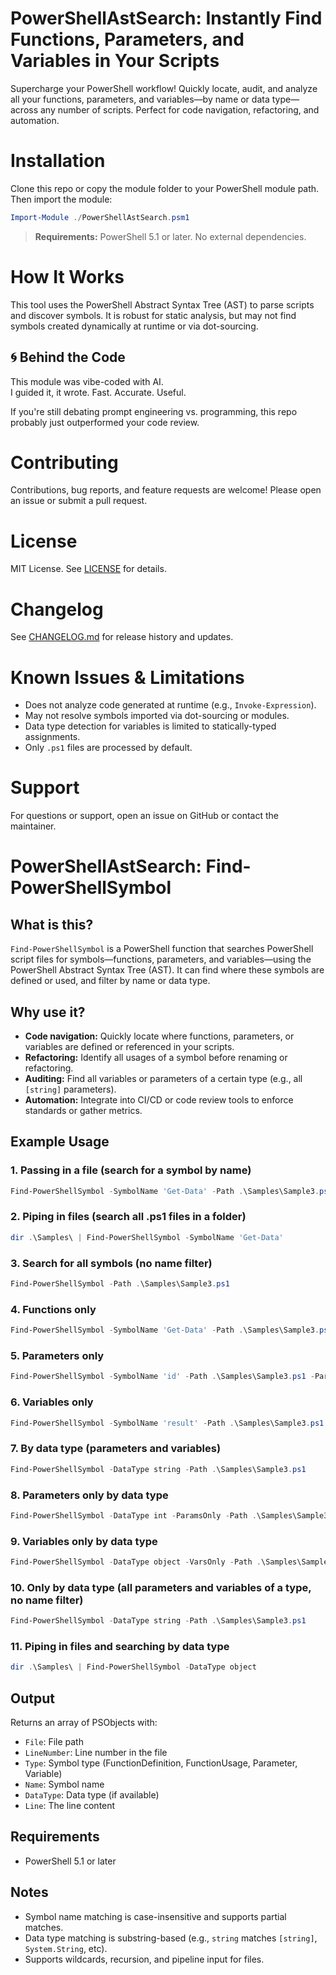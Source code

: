 
# PowerShellAstSearch: Instantly Find Functions, Parameters, and Variables in Your Scripts

Supercharge your PowerShell workflow! Quickly locate, audit, and analyze all your functions, parameters, and variables—by name or data type—across any number of scripts. Perfect for code navigation, refactoring, and automation.

# Installation

Clone this repo or copy the module folder to your PowerShell module path. Then import the module:

```powershell
Import-Module ./PowerShellAstSearch.psm1
```

> **Requirements:** PowerShell 5.1 or later. No external dependencies.

# How It Works

This tool uses the PowerShell Abstract Syntax Tree (AST) to parse scripts and discover symbols. It is robust for static analysis, but may not find symbols created dynamically at runtime or via dot-sourcing.

## 🌀 Behind the Code

This module was vibe-coded with AI.  
I guided it, it wrote. Fast. Accurate. Useful.  

If you're still debating prompt engineering vs. programming, this repo probably just outperformed your code review.

# Contributing

Contributions, bug reports, and feature requests are welcome! Please open an issue or submit a pull request.

# License

MIT License. See [LICENSE](LICENSE) for details.

# Changelog

See [CHANGELOG.md](CHANGELOG.md) for release history and updates.

# Known Issues & Limitations

- Does not analyze code generated at runtime (e.g., `Invoke-Expression`).
- May not resolve symbols imported via dot-sourcing or modules.
- Data type detection for variables is limited to statically-typed assignments.
- Only `.ps1` files are processed by default.

# Support

For questions or support, open an issue on GitHub or contact the maintainer.

# PowerShellAstSearch: Find-PowerShellSymbol

## What is this?

`Find-PowerShellSymbol` is a PowerShell function that searches PowerShell script files for symbols—functions, parameters, and variables—using the PowerShell Abstract Syntax Tree (AST). It can find where these symbols are defined or used, and filter by name or data type.

## Why use it?

- **Code navigation:** Quickly locate where functions, parameters, or variables are defined or referenced in your scripts.
- **Refactoring:** Identify all usages of a symbol before renaming or refactoring.
- **Auditing:** Find all variables or parameters of a certain type (e.g., all `[string]` parameters).
- **Automation:** Integrate into CI/CD or code review tools to enforce standards or gather metrics.

## Example Usage

### 1. Passing in a file (search for a symbol by name)
```powershell
Find-PowerShellSymbol -SymbolName 'Get-Data' -Path .\Samples\Sample3.ps1
```

### 2. Piping in files (search all .ps1 files in a folder)
```powershell
dir .\Samples\ | Find-PowerShellSymbol -SymbolName 'Get-Data'
```

### 3. Search for all symbols (no name filter)
```powershell
Find-PowerShellSymbol -Path .\Samples\Sample3.ps1
```

### 4. Functions only
```powershell
Find-PowerShellSymbol -SymbolName 'Get-Data' -Path .\Samples\Sample3.ps1 -FunctionsOnly
```

### 5. Parameters only
```powershell
Find-PowerShellSymbol -SymbolName 'id' -Path .\Samples\Sample3.ps1 -ParamsOnly
```

### 6. Variables only
```powershell
Find-PowerShellSymbol -SymbolName 'result' -Path .\Samples\Sample3.ps1 -VarsOnly
```

### 7. By data type (parameters and variables)
```powershell
Find-PowerShellSymbol -DataType string -Path .\Samples\Sample3.ps1
```

### 8. Parameters only by data type
```powershell
Find-PowerShellSymbol -DataType int -ParamsOnly -Path .\Samples\Sample3.ps1
```

### 9. Variables only by data type
```powershell
Find-PowerShellSymbol -DataType object -VarsOnly -Path .\Samples\Sample3.ps1
```

### 10. Only by data type (all parameters and variables of a type, no name filter)
```powershell
Find-PowerShellSymbol -DataType string -Path .\Samples\Sample3.ps1
```

### 11. Piping in files and searching by data type
```powershell
dir .\Samples\ | Find-PowerShellSymbol -DataType object
```

## Output
Returns an array of PSObjects with:
- `File`: File path
- `LineNumber`: Line number in the file
- `Type`: Symbol type (FunctionDefinition, FunctionUsage, Parameter, Variable)
- `Name`: Symbol name
- `DataType`: Data type (if available)
- `Line`: The line content

## Requirements
- PowerShell 5.1 or later

## Notes
- Symbol name matching is case-insensitive and supports partial matches.
- Data type matching is substring-based (e.g., `string` matches `[string]`, `System.String`, etc).
- Supports wildcards, recursion, and pipeline input for files.
